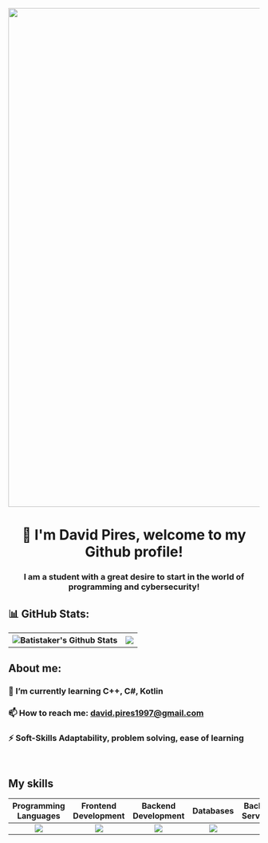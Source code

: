 <p align="center"> <img width=1000px heigth=1500px src="https://github.com/Batistaker47/Batistaker47/assets/145103864/d49aea46-896a-454b-b566-5523178a70b1"  /> </p>
<h1 align="center">👋 I'm David Pires, welcome to my Github profile!</h1>

<h3 align="center">I am a student with a great desire to start in the world of programming and cybersecurity!</h3>
<h2 align="left"> 📊 GitHub Stats: </h2>

<table align="center">
  <th> 
    <img alt="Batistaker's Github Stats" src="https://github-readme-stats-batistaker47s-projects.vercel.app/api/top-langs/?username=Batistaker47&theme=algolia&hide_border=true&count_private=true&layout=compact&langs_count=12" />
  </th>
  <th> <img src="https://github-readme-streak-stats.herokuapp.com/?user=Batistaker47&theme=algolia&hide_border=true&count_private=true" /> </th>
</table>

## About me: 

### 📝 I’m currently learning **C++, C#, Kotlin**

### 📫 How to reach me: **david.pires1997@gmail.com**

### ⚡ Soft-Skills **Adaptability, problem solving, ease of learning**
<span> &nbsp; </span>

## My skills
  <table>
    <thead>
      <tr>
        <th>Programming Languages</th>
        <th>Frontend Development</th>
        <th>Backend Development</th>
        <th>Databases</th>
        <th>Backend as a Service(BaaS)</th>
        <th>Other Tools</th>
      </tr>
    </thead>
    <tbody>
      <tr>
        <td align="center"> <img src="https://skillicons.dev/icons?i=java,py,js,php,bash,cs,cpp" /> </td>
        <td align="center"> <img src="https://skillicons.dev/icons?i=html,css,visualstudio,unity" /> </td>
        <td align="center"> <img src="https://skillicons.dev/icons?i=spring" /> </td>
        <td align="center"> <img src="https://skillicons.dev/icons?i=mysql,mongodb" /> </td>
        <td align="center"> <img src="https://skillicons.dev/icons?i=firebase" /> </td>
        <td align="center"> <img src="https://skillicons.dev/icons?i=linux,git" /> </td>
      </tr>
    </tbody>
  </table>



